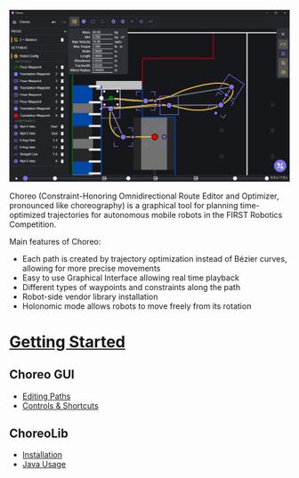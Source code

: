 ![Readme Screenshot of Example Choreo Setup](media/readmeScreenshot.png)

Choreo (Constraint-Honoring Omnidirectional Route Editor and Optimizer, pronounced like choreography) is a graphical tool for planning time-optimized trajectories for autonomous mobile robots in the FIRST Robotics 
Competition.

Main features of Choreo:
- Each path is created by trajectory optimization instead of Bézier curves, allowing for more precise movements
- Easy to use Graphical Interface allowing real time playback
- Different types of waypoints and constraints along the path
- Robot-side vendor library installation
- Holonomic mode allows robots to move freely from its rotation

# **[Getting Started](./robot-config.md)**

## Choreo GUI
- [Editing Paths](./usage/editing-paths.md)
- [Controls & Shortcuts](./usage/controls-shortcuts.md)

## ChoreoLib
- [Installation](./choreolib/installation.md)
- [Java Usage](./choreolib/usage.md)